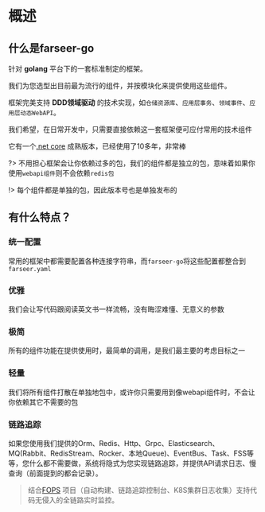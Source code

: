 # 概述
## 什么是farseer-go
针对 **golang** 平台下的一套标准制定的框架。

我们为您选型出目前最为流行的组件，并按模块化来提供使用这些组件。

框架完美支持 **DDD领域驱动** 的技术实现，如`仓储资源库`、`应用层事务`、`领域事件`、`应用层动态WebAPI`。

我们希望，在日常开发中，只需要直接依赖这一套框架便可应付常用的技术组件

它有一个[.net core](https://github.com/FarseerNet/Farseer.Net/tree/dev/Doc) 成熟版本，已经使用了10多年，非常棒

?> 不用担心框架会让你依赖过多的包，我们的组件都是独立的包，意味着如果你使用`webapi组件`则不会依赖`redis包`

!> 每个组件都是单独的包，因此版本号也是单独发布的

## 有什么特点？

### 统一配置

常用的框架中都需要配置各种连接字符串，而`farseer-go`将这些配置都整合到`farseer.yaml`

### 优雅

我们会让写代码跟阅读英文书一样流畅，没有晦涩难懂、无意义的参数

### 极简

所有的组件功能在提供使用时，最简单的调用，是我们最主要的考虑目标之一

### 轻量

我们将所有组件打散在单独地包中，或许你只需要用到像webapi组件时，不会让你依赖其它不需要的包

### 链路追踪

如果您使用我们提供的Orm、Redis、Http、Grpc、Elasticsearch、MQ(Rabbit、RedisStream、Rocker、本地Queue)、EventBus、Task、FSS等等，您什么都不需要做，系统将隐式为您实现链路追踪，并提供API请求日志、慢查询（前面提到的都会记录）。

> 结合[FOPS](https://github.com/FarseerNet/FOPS) 项目（自动构建、链路追踪控制台、K8S集群日志收集）支持代码无侵入的全链路实时监控。